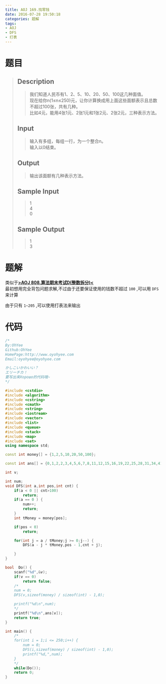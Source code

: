 ```yaml
---
title: AOJ 169.找零钱
date: 2016-07-28 19:50:18
categories: 题解
tags:
- AOJ
- DFS
- 打表
---
```

# 题目
> 
> ## Description  
>> 我们知道人民币有1、2、5、10、20、50、100这几种面值。   
>> 现在给你n(1≤n≤250)元，让你计算换成用上面这些面额表示且总数不超过100张，共有几种。   
>> 比如4元，能用4张1元、2张1元和1张2元、2张2元，三种表示方法。  
>>   
>> <!--more-->  
> 
> ## Input  
>> 输入有多组，每组一行，为一个整合n。   
>> 输入以0结束。  
>>   
> 
> ## Output  
>> 输出该面额有几种表示方法。  
>>   
>>   
> 
> ## Sample Input  
>> 1  
>> 4  
>> 0  
>>   
> 
> ## Sample Output  
>> 1  
>> 3  

# 题解

类似于[**>AOJ 808.算法期末考试D(整数拆分)<**](/post/AOJ/808.html)  
最初想用完全背包问题求解,不过由于还要保证使用的钱数不超过 `100` ,可以用 `DFS` 来计算  

由于只有 `1~205` ,可以使用打表法来输出  

# 代码
```cpp 找零钱 https://github.com/OhYee/ACM.github.io/blob/master\AOJ\169.找零钱.cpp 代码备份
/*
By:OhYee
Github:OhYee
HomePage:http://www.oyohyee.com
Email:oyohyee@oyohyee.com

かしこいかわいい？
エリーチカ！
要写出来Хорошо的代码哦~
*/

#include <cstdio>
#include <algorithm>
#include <cstring>
#include <cmath>
#include <string>
#include <iostream>
#include <vector>
#include <list>
#include <queue>
#include <stack>
#include <map>
#include <set>
using namespace std;

const int money[] = {1,2,5,10,20,50,100};

const int ans[] = {0,1,2,2,3,4,5,6,7,8,11,12,15,16,19,22,25,28,31,34,41,44,51,54,61,68,75,82,89,96,109,116,129,136,149,162,175,188,201,214,236,249,271,284,306,328,350,372,394,416,451,473,508,530,565,600,635,670,705,740,793,828,881,916,969,1022,1075,1128,1181,1234,1311,1364,1441,1494,1571,1648,1725,1802,1879,1956,2064,2141,2249,2326,2434,2542,2650,2758,2866,2974,3121,3229,3376,3484,3631,3778,3925,4072,4219,4366,4563,4709,4905,5051,5247,5442,5637,5832,6027,6221,6476,6669,6924,7116,7369,7622,7875,8127,8378,8628,8954,9202,9526,9772,10094,10415,10735,11054,11371,11686,12093,12406,12810,13119,13520,13920,14318,14713,15106,15497,15998,16384,16880,17262,17754,18243,18729,19212,19692,20169,20776,21246,21847,22311,22905,23495,24081,24663,25240,25812,26539,27103,27821,28375,29083,29786,30483,31174,31859,32538,33398,34065,34913,35567,36401,37228,38048,38859,39662,40458,41465,42245,43234,43997,44970,45933,46885,47828,48762,49686,50851,51754,52899,53781,54903,56013,57111,58197,59271,60332,61671,62705,64018,65026,66309,67578,68833,70073,71296,72503,74029,75206,76699,77839,79297,80738,82159,83562,84944,86308,88035,89360,91045,92327,93970,95593,97191,98768,100318,101850,103791,105272,107162,108595,110434,112250,114034,115795,117525,119231,121396,123044,125152,126740,128786,130806,132787,134743,136660,138547,140953};

int v;

int num;
void DFS(int a,int pos,int cnt) {
    if(a < 0 || cnt>100)
        return;
    if(a == 0 ) {
        num++;
        return;
    }
    int tMoney = money[pos];

    if(pos < 0)
        return;

    for(int j = a / tMoney;j >= 0;j--) {
        DFS(a - j * tMoney,pos - 1,cnt + j);

    }
}

bool  Do() {
    scanf("%d",&v);
    if(v == 0)
        return false;
    /*
    num = 0;
    DFS(v,sizeof(money) / sizeof(int) - 1,0);

    printf("%d\n",num);
    */
    printf("%d\n",ans[v]);
    return true;
}

int main() {
    /*
    for(int i = 1;i <= 250;i++) {
        num = 0;
        DFS(i,sizeof(money) / sizeof(int) - 1,0);
        printf("%d,",num);
    }
    */
    while(Do());
    return 0;
}
```